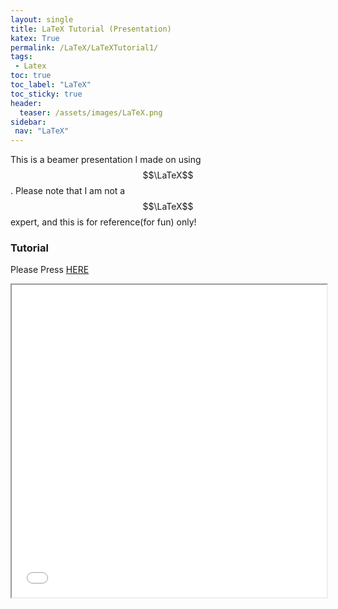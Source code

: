 ```yaml
---
layout: single
title: LaTeX Tutorial (Presentation)
katex: True
permalink: /LaTeX/LaTeXTutorial1/
tags: 
 - Latex
toc: true
toc_label: "LaTeX"
toc_sticky: true
header:
  teaser: /assets/images/LaTeX.png
sidebar:
 nav: "LaTeX"
---
```

This is a beamer presentation I made on using $$\LaTeX$$. Please note that I am not a $$\LaTeX$$ expert, and this is for reference(for fun) only!

### Tutorial 

Please Press [HERE]({{site.url}}/assets/Beamer_Presentation.pdf)

<iframe src="{{site.url}}/assets/Beamer_Presentation.pdf" width="100%" height="500px">

